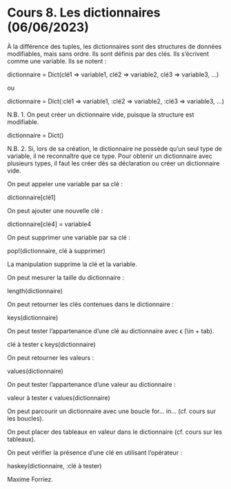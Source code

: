 # Cours 8. Les dictionnaires (06/06/2023)

À la différence des tuples, les dictionnaires sont des structures de données modifiables, mais sans ordre. Ils sont définis par des clés. Ils s’écrivent comme une variable. Ils se notent :

dictionnaire = Dict(clé1 => variable1, clé2 => variable2, clé3 => variable3, ...)

ou

dictionnaire = Dict(:clé1 => variable1, :clé2 => variable2, :clé3 => variable3, ...)

N.B. 1. On peut créer un dictionnaire vide, puisque la structure est modifiable.

dictionnaire = Dict()

N.B. 2. Si, lors de sa création, le dictionnaire ne possède qu’un seul type de variable, il ne reconnaître que ce type. Pour obtenir un dictionnaire avec plusieurs types, il faut les créer dès sa déclaration ou créer un dictionnaire vide.

On peut appeler une variable par sa clé :

dictionnaire[clé1]

On peut ajouter une nouvelle clé :

dictionnaire[clé4] = variable4

On peut supprimer une variable par sa clé :

pop!(dictionnaire, clé à supprimer)

La manipulation supprime la clé et la variable.

On peut mesurer la taille du dictionnaire :

length(dictionnaire)

On peut retourner les clés contenues dans le dictionnaire :

keys(dictionnaire)

On peut tester l’appartenance d’une clé au dictionnaire avec ϵ (\in + tab).

clé à tester ϵ keys(dictionnaire)

On peut retourner les valeurs :

values(dictionnaire)

On peut tester l’appartenance d’une valeur au dictionnaire :

valeur à tester ϵ values(dictionnaire)

On peut parcourir un dictionnaire avec une boucle for... in... (cf. cours sur les boucles).

On peut placer des tableaux en valeur dans le dictionnaire (cf. cours sur les tableaux).

On peut vérifier la présence d’une clé en utilisant l’opérateur :

haskey(dictionnaire, :clé à tester)

Maxime Forriez.